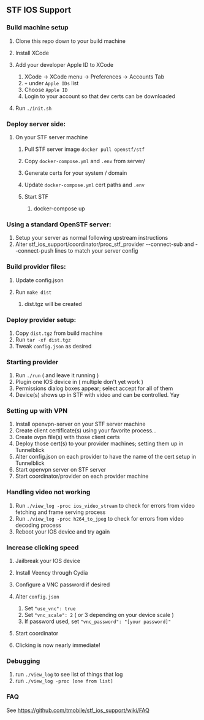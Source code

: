 ## STF IOS Support
### Build machine setup
1. Clone this repo down to your build machine
1. Install XCode
1. Add your developer Apple ID to XCode

    1. XCode -> XCode menu -> Preferences -> Accounts Tab
    1. `+` under `Apple IDs` list
    1. Choose `Apple ID`
    1. Login to your account so that dev certs can be downloaded
1. Run `./init.sh`

### Deploy server side:
1. On your STF server machine
    1. Pull STF server image `docker pull openstf/stf`
	1. Copy `docker-compose.yml` and `.env` from server/
	1. Generate certs for your system / domain
	1. Update `docker-compose.yml` cert paths and `.env`
	1. Start STF

		1. docker-compose up

### Using a standard OpenSTF server:
1. Setup your server as normal following upstream instructions
1. Alter stf_ios_support/coordinator/proc_stf_provider --connect-sub and --connect-push lines to match your server config

### Build provider files:
1. Update config.json
1. Run `make dist`

    1. dist.tgz will be created

### Deploy provider setup:
1. Copy `dist.tgz` from build machine
1. Run `tar -xf dist.tgz`
1. Tweak `config.json` as desired

### Starting provider
1. Run `./run` ( and leave it running )
1. Plugin one IOS device in ( multiple don't yet work )
1. Permissions dialog boxes appear; select accept for all of them
1. Device(s) shows up in STF with video and can be controlled. Yay

### Setting up with VPN
1. Install openvpn-server on your STF server machine
1. Create client certificate(s) using your favorite process...
1. Create ovpn file(s) with those client certs
1. Deploy those cert(s) to your provider machines; setting them up in Tunnelblick
1. Alter config.json on each provider to have the name of the cert setup in Tunnelblick
1. Start openvpn server on STF server
1. Start coordinator/provider on each provider machine

### Handling video not working
1. Run `./view_log -proc ios_video_stream` to check for errors from video fetching and frame serving process
1. Run `./view_log -proc h264_to_jpeg` to check for errors from video decoding process
1. Reboot your IOS device and try again

### Increase clicking speed
1. Jailbreak your IOS device
1. Install Veency through Cydia
1. Configure a VNC password if desired
1. Alter `config.json`

    1. Set `"use_vnc": true`
    1. Set `"vnc_scale": 2` ( or 3 depending on your device scale )
    1. If password used, set `"vnc_password": "[your password]"`
1. Start coordinator
1. Clicking is now nearly immediate!

### Debugging
1. run `./view_log` to see list of things that log
1. run `./view_log -proc [one from list]`

### FAQ
See https://github.com/tmobile/stf_ios_support/wiki/FAQ